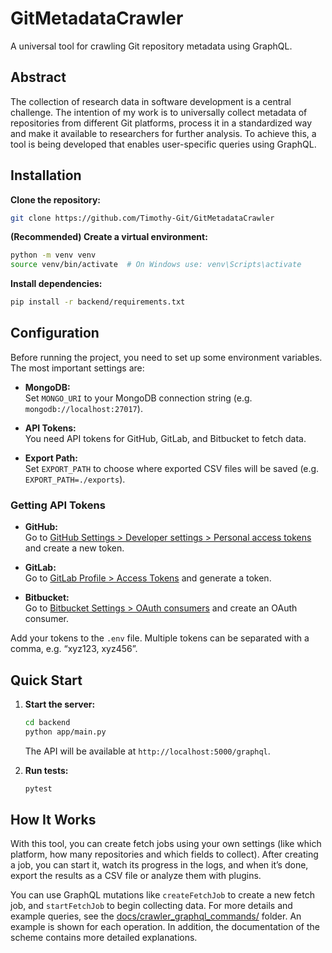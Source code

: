 # GitMetadataCrawler
A universal tool for crawling Git repository metadata using GraphQL.

## Abstract

The collection of research data in software development is a central challenge. The intention of my work is to universally collect metadata of repositories from different Git platforms, process it in a standardized way and make it available to researchers for further analysis. To achieve this, a tool is being developed that enables user-specific queries using GraphQL.

## Installation

**Clone the repository:**
   ```sh
   git clone https://github.com/Timothy-Git/GitMetadataCrawler
   ```

**(Recommended) Create a virtual environment:**
   ```sh
   python -m venv venv
   source venv/bin/activate  # On Windows use: venv\Scripts\activate
   ```

**Install dependencies:**
   ```sh
   pip install -r backend/requirements.txt
   ```

## Configuration

Before running the project, you need to set up some environment variables. The most important settings are:

- **MongoDB:**  
  Set `MONGO_URI` to your MongoDB connection string (e.g. `mongodb://localhost:27017`).

- **API Tokens:**  
  You need API tokens for GitHub, GitLab, and Bitbucket to fetch data.

- **Export Path:**  
  Set `EXPORT_PATH` to choose where exported CSV files will be saved (e.g. `EXPORT_PATH=./exports`).

### Getting API Tokens

- **GitHub:**  
  Go to [GitHub Settings > Developer settings > Personal access tokens](https://github.com/settings/tokens) and create a new token.

- **GitLab:**  
  Go to [GitLab Profile > Access Tokens](https://gitlab.com/-/user_settings/personal_access_tokens) and generate a token.

- **Bitbucket:**  
  Go to [Bitbucket Settings > OAuth consumers](https://bitbucket.org/gitmetadatacrawler_example/workspace/settings/api) and create an OAuth consumer.

Add your tokens to the `.env` file. Multiple tokens can be separated with a comma, e.g. “xyz123, xyz456”.

## Quick Start

1. **Start the server:**
   ```sh
   cd backend
   python app/main.py
   ```
   The API will be available at `http://localhost:5000/graphql`.

2. **Run tests:**
   ```sh
   pytest
   ```

## How It Works

With this tool, you can create fetch jobs using your own settings (like which platform, how many repositories and which fields to collect). After creating a job, you can start it, watch its progress in the logs, and when it’s done, export the results as a CSV file or analyze them with plugins.

You can use GraphQL mutations like `createFetchJob` to create a new fetch job, and `startFetchJob` to begin collecting data. For more details and example queries, see the [docs/crawler_graphql_commands/](docs/crawler_graphql_commands/jobs) folder. An example is shown for each operation. In addition, the documentation of the scheme contains more detailed explanations.
